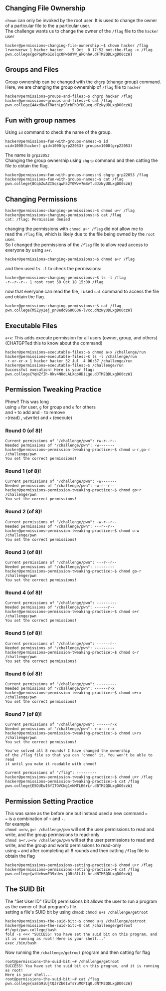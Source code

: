## Changing File Ownership
`chown` can only be invoked by the root user. It is used to change the owner of a particular file to the a particular user. <br>
 The challenge wants us to change the owner of the `/flag` file to the `hacker` user
```
hacker@permissions~changing-file-ownership:~$ chown hacker /flag 
lrwxrwxrwx 1 hacker hacker    5 Oct  8 17:52 not-the-flag -> /flag 
pwn.college{goPGpMxGIolqcOPwbUYW_WkOnhA.dFTM2QDLxgDO0czW}
```

## Groups and Files
Group ownership can be changed with the `chgrp` (change group) command. <br>
Here, we are changing the group ownership of  `/flag` file to `hacker`
```
hacker@permissions~groups-and-files:~$ chgrp hacker /flag
hacker@permissions~groups-and-files:~$ cat /flag
pwn.college{4AxdBwiTRWthLpSRrbFhDfDGuxq.dFzNyUDLxgDO0czW}
```

## Fun with group names
Using `id` command to check the name of the group.
```
hacker@permissions~fun-with-groups-names:~$ id
uid=1000(hacker) gid=1000(grp22053) groups=1000(grp22053)
```
The name is `grp22053` <br>
Changing the group ownership using `chgrp` command and then catting the file to obtain the flag.
```
hacker@permissions~fun-with-groups-names:~$ chgrp grp22053 /flag
hacker@permissions~fun-with-groups-names:~$ cat /flag
pwn.college{8CqbZuAZI5qsqwh52Y0Wvv7mBvT.dJzNyUDLxgDO0czW}
```

## Changing Permissions
```
hacker@permissions~changing-permissions:~$ chmod u+r /flag
hacker@permissions~changing-permissions:~$ cat /flag
cat: /flag: Permission denied
```
changing the permissions with `chmod u+r /flag` did not allow me to <br>
read the `/flag` file, which is likely due to the file being owned by the `root` user. <br>
So I changed the permissions of the `/flag` file to allow read access to everyone by using `a+r`. 
```
hacker@permissions~changing-permissions:~$ chmod a+r /flag
```
and then used `ls -l` to check the permissions:
```
hacker@permissions~changing-permissions:~$ ls -l /flag
-r--r--r-- 1 root root 58 Oct 18 15:00 /flag
```
now that everyone can read the file, I used `cat` command to access the file and obtain the flag.
```
hacker@permissions~changing-permissions:~$ cat /flag
pwn.college{M5Zyy2ej_pn8edd9G8OG06-lvxc.dNzNyUDLxgDO0czW}
```

## Executable Files
`a+x`: This adds execute permission for all users (owner, group, and others) (CHATGPTed this to know about the command)
```
hacker@permissions~executable-files:~$ chmod a+x /challenge/run
hacker@permissions~executable-files:~$ ls -l /challenge/run
-r-xr-xr-x 1 hacker hacker 32 Jul  4 06:37 /challenge/run
hacker@permissions~executable-files:~$ /challenge/run
Successful execution! Here is your flag:
pwn.college{YqHZfIh-0kv4NUdLALXqbHDiLge.dJTM2QDLxgDO0czW}
```

## Permission Tweaking Practice
Phew!! This was long <br>
using `u` for user, `g` for group and `o` for others <br>
and `+` to add and `-` to remove <br>
`r`(read) , `w`(write) and `x` (execute)
### Round 0 (of 8)!
```
Current permissions of "/challenge/pwn": rw-r--r--
Needed permissions of "/challenge/pwn": -w-------
hacker@permissions~permission-tweaking-practice:~$ chmod u-r,go-r /challenge/pwn
You set the correct permissions!
```
### Round 1 (of 8)!
```
Current permissions of "/challenge/pwn": -w-------
Needed permissions of "/challenge/pwn": -w-r--r--
hacker@permissions~permission-tweaking-practice:~$ chmod go+r /challenge/pwn
You set the correct permissions!
```
### Round 2 (of 8)!
```
Current permissions of "/challenge/pwn": -w-r--r--
Needed permissions of "/challenge/pwn": ---r--r--
hacker@permissions~permission-tweaking-practice:~$ chmod u-w /challenge/pwn
You set the correct permissions!
```
### Round 3 (of 8)! 
```
Current permissions of "/challenge/pwn": ---r--r--
Needed permissions of "/challenge/pwn": ---------
hacker@permissions~permission-tweaking-practice:~$ chmod go-r /challenge/pwn
You set the correct permissions!
```
### Round 4 (of 8)!
```
Current permissions of "/challenge/pwn": ---------
Needed permissions of "/challenge/pwn": ------r--
hacker@permissions~permission-tweaking-practice:~$ chmod o+r /challenge/pwn
You set the correct permissions!
```
### Round 5 (of 8)!
```
Current permissions of "/challenge/pwn": ------r--
Needed permissions of "/challenge/pwn": ---------
hacker@permissions~permission-tweaking-practice:~$ chmod o-r /challenge/pwn
You set the correct permissions!
```
### Round 6 (of 8)!
```
Current permissions of "/challenge/pwn": ---------
Needed permissions of "/challenge/pwn": ------r-x
hacker@permissions~permission-tweaking-practice:~$ chmod o+rx /challenge/pwn
You set the correct permissions!
```
### Round 7 (of 8)!
```
Current permissions of "/challenge/pwn": ------r-x
Needed permissions of "/challenge/pwn": r-x---r-x
hacker@permissions~permission-tweaking-practice:~$ chmod u+rx /challenge/pwn
You set the correct permissions!
```
```
You've solved all 8 rounds! I have changed the ownership
of the /flag file so that you can 'chmod' it. You won't be able to read
it until you make it readable with chmod!
```
```
Current permissions of "/flag": ---------
hacker@permissions~permission-tweaking-practice:~$ chmod u+r /flag
hacker@permissions~permission-tweaking-practice:~$ cat /flag
pwn.college{E5DUEwI6fITOVCNg1vkMTLB6rLr.dBTM2QDLxgDO0czW}
```

## Permission Setting Practice
This was same as the before one but instead used a new command `=` <br>
`=` is a combination of `+` and `-`. <br>
for example <br>
`chmod u=rw,g=r /challenge/pwn` will set the user permissions to read and write, and the group permissions to read-only <br>
`chmod a=r,u=rw /challenge/pwn` will set the user permissions to read and write, and the group and world permissions to read-only <br>
using `=` and after completing all 8 rounds and then catting `/flag` file to obtain the flag 
```
hacker@permissions~permissions-setting-practice:~$ chmod u+r /flag
hacker@permissions~permissions-setting-practice:~$ cat /flag
pwn.college{wtUehvmF39xUes_jOBt8lLJt_hr.dNTM5QDLxgDO0czW}
```

## The SUID Bit
The "Set User ID" (SUID) permissions bit allows the user to run a program as the owner of that program's file. <br>
setting a file's SUID bit by using `chmod`: `chmod u+s /challenge/getroot`
```
hacker@permissions~the-suid-bit:~$ chmod u+s /challenge/getroot
hacker@permissions~the-suid-bit:~$ cat /challenge/getroot
#!/opt/pwn.college/bash
fold -s <<< "SUCCESS! You have set the suid bit on this program, and it is running as root! Here is your shell..."
exec /bin/bash
```
Now running the `/challenge/getroot` program and then catting for flag
```
root@permissions~the-suid-bit:~# /challenge/getroot
SUCCESS! You have set the suid bit on this program, and it is running as root!
Here is your shell...
root@permissions~the-suid-bit:~# cat /flag
pwn.college{saEG9iUjtQJrZb61wTsYuMOPIq0.dNTM2QDLxgDO0czW}
```












